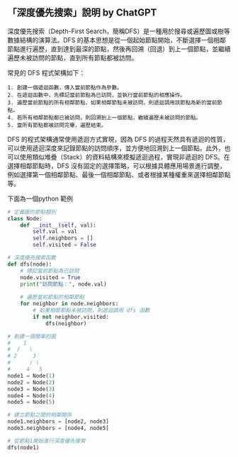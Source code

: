 
## 「深度優先搜索」說明 by ChatGPT

深度優先搜索（Depth-First Search，簡稱DFS）是一種用於搜尋或遍歷圖或樹等數據結構的演算法。DFS 的基本思想是從一個起始節點開始，不斷選擇一個相鄰節點進行遍歷，直到達到最深的節點，然後再回溯（回退）到上一個節點，並繼續遍歷未被訪問的節點，直到所有節點都被訪問。

常見的 DFS 程式架構如下：

```
1. 創建一個遞迴函數，傳入當前節點作為參數。
2. 在遞迴函數中，先標記當前節點為已訪問，並執行當前節點的相應操作。
3. 遍歷當前節點的所有相鄰節點，如果相鄰節點未被訪問，則遞迴調用該節點為新的當前節點。
4. 若所有相鄰節點都已被訪問，則回溯到上一個節點，繼續遍歷未被訪問的節點。
5. 當所有節點都被訪問完畢，遍歷結束。
```

DFS 的程式架構通常使用遞迴方式實現，因為 DFS 的過程天然具有遞迴的性質，可以使用遞迴深度來記錄節點的訪問順序，並方便地回溯到上一個節點。此外，也可以使用類似堆疊（Stack）的資料結構來模擬遞迴過程，實現非遞迴的 DFS。在選擇相鄰節點時，DFS 沒有固定的選擇策略，可以根據具體應用場景進行調整，例如選擇第一個相鄰節點、最後一個相鄰節點、或者根據某種權重來選擇相鄰節點等。


下面為一個python 範例

```python
# 定義圖的節點類別
class Node:
    def __init__(self, val):
        self.val = val
        self.neighbors = []
        self.visited = False

# 深度優先搜索函數
def dfs(node):
    # 標記當前節點為已訪問
    node.visited = True
    print("訪問節點：", node.val)
    
    # 遍歷當前節點的相鄰節點
    for neighbor in node.neighbors:
        # 如果相鄰節點未被訪問，則遞迴調用 dfs 函數
        if not neighbor.visited:
            dfs(neighbor)

# 創建一個簡單的圖
#    1
#  /   \
# 2     3
#      / \
#     4   5
node1 = Node(1)
node2 = Node(2)
node3 = Node(3)
node4 = Node(4)
node5 = Node(5)

# 建立節點之間的相鄰關係
node1.neighbors = [node2, node3]
node3.neighbors = [node4, node5]

# 從節點1開始進行深度優先搜索
dfs(node1)
```
